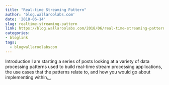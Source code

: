 ```yaml
---
title: "Real-time Streaming Pattern"
author: 'blog.wallaroolabs.com'
date: '2018-06-14'
slug: realtime-streaming-pattern
link: https://blog.wallaroolabs.com/2018/06/real-time-streaming-pattern-preprocessing-for-sentiment-analysis/
categories:
- bloglink
tags:
  - blogwallaroolabscom
---
```


Introduction I am starting a series of posts looking at a variety of data processing patterns used to build real-time stream processing applications, the use cases that the patterns relate to, and how you would go about implementing within[... <i class="fas fa-external-link-alt"></i>](https://blog.wallaroolabs.com/2018/06/real-time-streaming-pattern-preprocessing-for-sentiment-analysis/)

